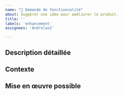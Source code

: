 ```yaml
---
name: "🚀 Demande de fonctionnalité"
about: Suggérer une idée pour améliorer le produit.
title: ''
labels: 'enhancement'
assignees: 'Androlax2'

---
```


<!--- Fournir un résumé général du problème dans le titre ci-dessus -->

## Description détaillée
<!--- Fournissez une description détaillée du changement ou de l'ajout que vous proposez -->

## Contexte
<!--- Pourquoi ce changement est-il important pour vous ? Comment l'utiliseriez-vous ? -->
<!--- Comment peut-il bénéficier aux autres utilisateurs ? -->

## Mise en œuvre possible
<!--- Non obligatoire, mais suggérez une idée pour mettre en œuvre l'ajout ou le changement -->
